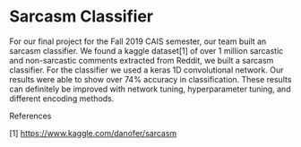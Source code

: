 # Sarcasm Classifier
For our final project for the Fall 2019 CAIS semester, our team built an sarcasm classifier. We found a kaggle dataset[1] of over 1 million sarcastic and non-sarcastic comments extracted from Reddit, we built a sarcasm classifier. For the classifier we used a keras 1D convolutional network. Our results were able to show over 74% accuracy in classification. These results can definitely be improved with network tuning, hyperparameter tuning, and different encoding methods.

References

[1] https://www.kaggle.com/danofer/sarcasm
